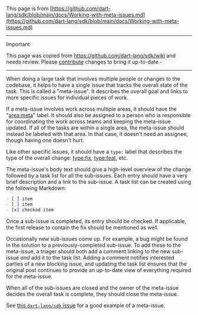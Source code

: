 
This page is from [https://github.com/dart-lang/sdk/blob/main/docs/Working-with-meta-issues.md](https://github.com/dart-lang/sdk/blob/main/docs/Working-with-meta-issues.md)

---

> [!IMPORTANT]
> This page was copied from https://github.com/dart-lang/sdk/wiki and needs review.
> Please [contribute](../CONTRIBUTING.md) changes to bring it up-to-date -

---

When doing a large task that involves multiple people or changes to the codebase, it helps to have a single issue that tracks the overall state of the task. This is called a "meta-issue". It describes the overall goal and links to more specific issues for individual pieces of work.

If a meta-issue involves work across multiple areas, it should have the "[area:meta]" label. It should also be assigned to a person who is responsible for coordinating the work across teams and keeping the meta-issue updated. If all of the tasks are within a single area, the meta-issue should instead be labeled with that area. In that case, it doesn't need an assignee, though having one doesn't hurt.

Like other specific issues, it should have a `type:` label that describes the type of the overall change: [type:fix], [type:feat], etc.

[area:meta]: https://github.com/rwaight/actions/labels/area%3Ameta
[type:fix]: https://github.com/rwaight/actions/labels/type%3Afix
[type:feat]: https://github.com/rwaight/actions/labels/type%3Afeat

The meta-issue's body text should give a high-level overview of the change followed by a task list for all the sub-issues. Each entry should have a very brief description and a link to the sub-issue. A task list can be created using the following Markdown:

```markdown
- [ ] item
- [ ] item
- [x] checked item
```

Once a sub-issue is completed, its entry should be checked. If applicable, the first release to contain the fix should be mentioned as well.

Occasionally new sub-issues come up. For example, a bug might be found in the solution to a previously-completed sub-issue. To add these to the meta-issue, a triager should both add a comment linking to the new sub-issue *and* add it to the task list. Adding a comment notifies interested parties of a new blocking issue, and updating the task list ensures that the original post continues to provide an up-to-date view of everything required for the meta-issue.

When all of the sub-issues are closed and the owner of the meta-issue decides the overall task is complete, they should close the meta-issue.

See [this `dart-lang/sdk` issue](https://github.com/dart-lang/sdk/issues/23454) for a good example of a meta-issue.
